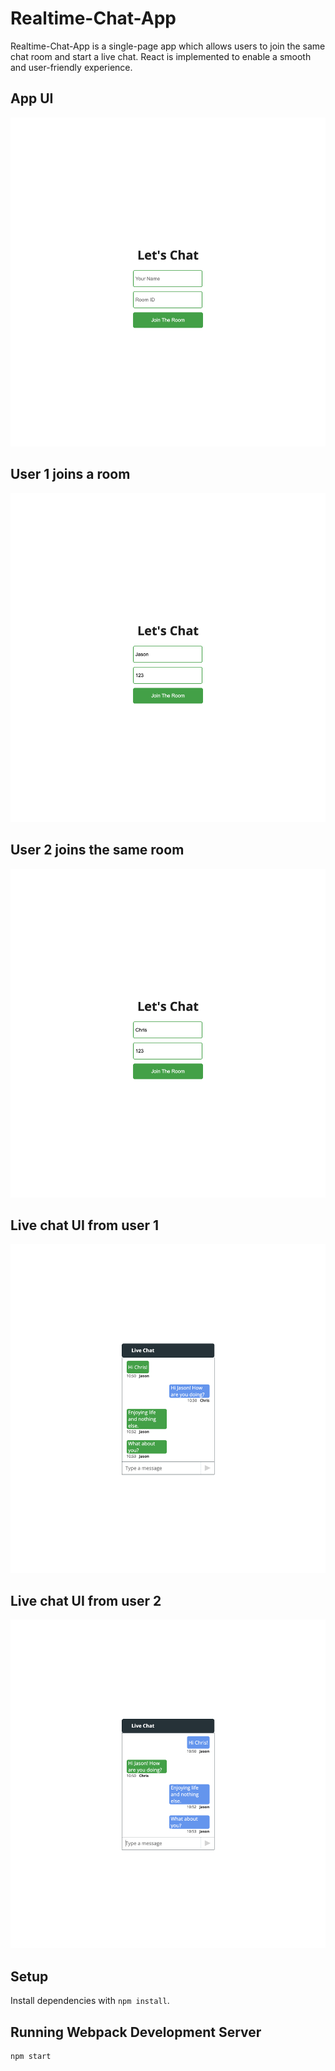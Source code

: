 # Realtime-Chat-App

Realtime-Chat-App is a single-page app which allows users to join the same chat room and start a live chat. React is implemented to enable a smooth and user-friendly experience.

## App UI

!["Screenshot of app-ui"](https://github.com/JasonDisj/Realtime-Chat-App/blob/main/client/docs/Realtime-Chat-App-Join.png?raw=true)

## User 1 joins a room

!["Screenshot of create-a-room"](https://github.com/JasonDisj/Realtime-Chat-App/blob/main/client/docs/Join-Room-1.png?raw=true)

## User 2 joins the same room

!["Screenshot of join-the-room"](https://github.com/JasonDisj/Realtime-Chat-App/blob/main/client/docs/Join-Room-2.png?raw=true)

## Live chat UI from user 1

!["Screenshot of live-chat"](https://github.com/JasonDisj/Realtime-Chat-App/blob/main/client/docs/Live-Chat-1.png?raw=true)

## Live chat UI from user 2

!["Screenshot of live-chat"](https://github.com/JasonDisj/Realtime-Chat-App/blob/main/client/docs/Live-Chat-2.png?raw=true)

## Setup

Install dependencies with `npm install`.

## Running Webpack Development Server

```sh
npm start
```
